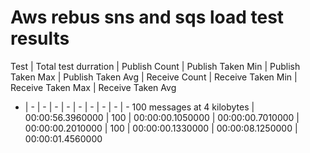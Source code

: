 ﻿# Aws rebus sns and sqs load test results

Test | Total test durration | Publish Count | Publish Taken Min | Publish Taken Max | Publish Taken Avg | Receive Count | Receive Taken Min | Receive Taken Max | Receive Taken Avg
- | - | - | - | - | - | - | - | - | -
100 messages at 4 kilobytes | 00:00:56.3960000 | 100 | 00:00:00.1050000 | 00:00:00.7010000 | 00:00:00.2010000 | 100 | 00:00:00.1330000 | 00:00:08.1250000 | 00:00:01.4560000
